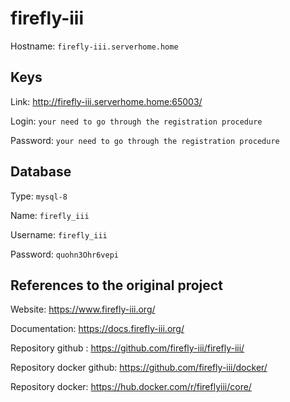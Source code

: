 # firefly-iii
Hostname: `firefly-iii.serverhome.home`

## Keys
Link: http://firefly-iii.serverhome.home:65003/

Login: `your need to go through the registration procedure`

Password: `your need to go through the registration procedure`

## Database
Type: `mysql-8`

Name: `firefly_iii`

Username: `firefly_iii`

Password: `quohn3Ohr6vepi`

## References to the original project
Website: https://www.firefly-iii.org/

Documentation: https://docs.firefly-iii.org/

Repository github : https://github.com/firefly-iii/firefly-iii/

Repository docker github: https://github.com/firefly-iii/docker/

Repository docker: https://hub.docker.com/r/fireflyiii/core/